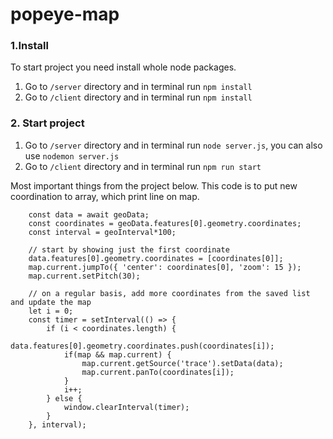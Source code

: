 # popeye-map
 
### 1.Install
To start project you need install whole node packages. 
1. Go to `/server` directory and in terminal run `npm install`
2. Go to `/client` directory and in terminal run `npm install`

### 2. Start project
1. Go to `/server` directory and in terminal run `node server.js`, you can also use `nodemon server.js`
2. Go to `/client` directory and in terminal run `npm run start`

Most important things from the project below. 
This code is to put new coordination to array, which print line on map.

        const data = await geoData;
        const coordinates = geoData.features[0].geometry.coordinates;
        const interval = geoInterval*100;

        // start by showing just the first coordinate
        data.features[0].geometry.coordinates = [coordinates[0]];
        map.current.jumpTo({ 'center': coordinates[0], 'zoom': 15 });
        map.current.setPitch(30);

        // on a regular basis, add more coordinates from the saved list and update the map
        let i = 0;
        const timer = setInterval(() => {
            if (i < coordinates.length) {
                data.features[0].geometry.coordinates.push(coordinates[i]);
                if(map && map.current) {
                    map.current.getSource('trace').setData(data);
                    map.current.panTo(coordinates[i]);
                }
                i++;
            } else {
                window.clearInterval(timer);
            }
        }, interval);


